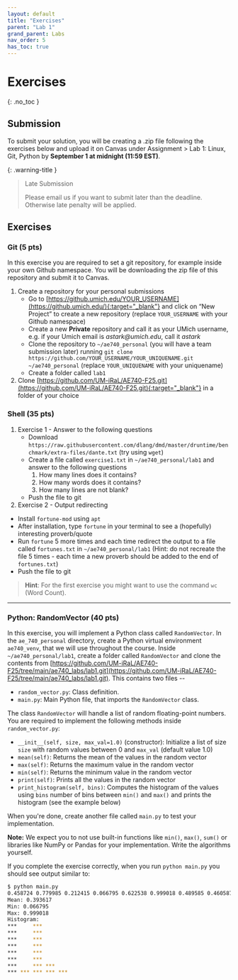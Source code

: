 ```yaml
---
layout: default
title: "Exercises"
parent: "Lab 1"
grand_parent: Labs
nav_order: 5
has_toc: true
---
```


# Exercises
{: .no_toc }


## Submission

To submit your solution, you will be creating a .zip file following the exercises below and upload it on Canvas under Assignment > Lab 1: Linux, Git, Python  by **September 1 at midnight (11:59 EST)**.

{: .warning-title } 
> Late Submission
>
> Please email us if you want to submit later than the deadline. Otherwise late penalty will be applied.


## Exercises 


### Git (5 pts)


In this exercise you are required to set a git repository, for example inside your own Github namespace. You will be downloading the zip file of this repository and submit it to Canvas.


1. Create a repository for your personal submissions
   - Go to [https://github.umich.edu/YOUR_USERNAME](https://github.umich.edu/){:target="_blank"} and click on “New Project” to create a new repository (replace `YOUR_USERNAME` with your Github namespace)
   - Create a new **Private** repository and call it as your UMich username, e.g. if your Umich email is _astark@umich.edu_, call it _astark_
   - Clone the repository to `~/ae740_personal` (you will have a team submission later) running `git clone https://github.com/YOUR_USERNAME/YOUR_UNIQUENAME.git ~/ae740_personal` (replace `YOUR_UNIQUENAME` with your uniquename)
   - Create a folder called `lab1`
2. Clone [https://github.com/UM-iRaL/AE740-F25.git](https://github.com/UM-iRaL/AE740-F25.git){:target="_blank"} in a folder of your choice


### Shell (35 pts)


1. Exercise 1 - Answer to the following questions
   - Download `https://raw.githubusercontent.com/dlang/dmd/master/druntime/benchmark/extra-files/dante.txt` (try using `wget`)
   - Create a file called `exercise1.txt` in `~/ae740_personal/lab1` and answer to the following questions
     1. How many lines does it contains?
     2. How many words does it contains?
     3. How many lines are not blank?
   - Push the file to git
2. Exercise 2 - Output redirecting
  - Install `fortune-mod` using `apt`
  - After installation, type `fortune` in your terminal to see a (hopefully) interesting proverb/quote
  - Run `fortune` 5 more times and each time redirect the output to a file called `fortunes.txt` in `~/ae740_personal/lab1` (Hint: do not recreate the file 5 times - each time a new proverb should be added to the end of `fortunes.txt`)
  - Push the file to git


> **Hint**: For the first exercise you might want to use the command `wc` (Word Count).

---


### Python: RandomVector (40 pts)

In this exercise, you will implement a Python class called `RandomVector`. In the `ae_740_personal` directory, create a Python virtual environment `ae740_venv`, that we will use throughout the course. Inside `~/ae740_personal/lab1`, create a folder called `RandomVector` and clone the contents from [https://github.com/UM-iRaL/AE740-F25/tree/main/ae740_labs/lab1.git](https://github.com/UM-iRaL/AE740-F25/tree/main/ae740_labs/lab1.git). This contains two files -- 
- `random_vector.py`: Class definition.
- `main.py`: Main Python file, that imports the `RandomVector` class.

The class `RandomVector` will handle a list of random floating-point numbers.
You are required to implement the following methods inside `random_vector.py`:

- `__init__(self, size, max_val=1.0)` (constructor): Initialize a list of size `size` with random values between 0 and `max_val` (default value 1.0)
- `mean(self)`: Returns the mean of the values in the random vector
- `max(self)`: Returns the maximum value in the random vector
- `min(self)`: Returns the minimum value in the random vector
- `print(self)`: Prints all the values in the random vector
- `print_histogram(self, bins)`: Computes the histogram of the values using `bins` number of bins between `min()` and `max()` and prints the histogram (see the example below)

When you're done, create another file called `main.py` to test your implementation.

**Note:** We expect you to not use built-in functions like `min()`, `max()`, `sum()` or libraries like NumPy or Pandas for your implementation. Write the algorithms yourself.

If you complete the exercise correctly, when you run `python main.py` you should see output similar to:

```bash
$ python main.py
0.458724 0.779985 0.212415 0.066795 0.622538 0.999018 0.489585 0.460587 0.079561 0.185496 0.629162 0.328032 0.242169 0.139671 0.453804 0.083038 0.619352 0.454482 0.477426 0.090497
Mean: 0.393617
Min: 0.066795
Max: 0.999018
Histogram:
***     ***
***     ***
***     ***
***     ***
***     ***
***     ***
***     *** ***
*** *** *** *** ***
```